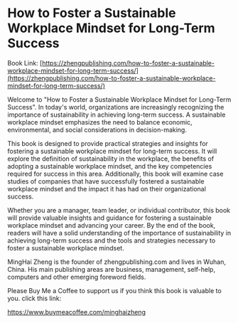 # How to Foster a Sustainable Workplace Mindset for Long-Term Success

Book Link: [https://zhengpublishing.com/how-to-foster-a-sustainable-workplace-mindset-for-long-term-success/](https://zhengpublishing.com/how-to-foster-a-sustainable-workplace-mindset-for-long-term-success/)

Welcome to "How to Foster a Sustainable Workplace Mindset for Long-Term Success". In today's world, organizations are increasingly recognizing the importance of sustainability in achieving long-term success. A sustainable workplace mindset emphasizes the need to balance economic, environmental, and social considerations in decision-making.

This book is designed to provide practical strategies and insights for fostering a sustainable workplace mindset for long-term success. It will explore the definition of sustainability in the workplace, the benefits of adopting a sustainable workplace mindset, and the key competencies required for success in this area. Additionally, this book will examine case studies of companies that have successfully fostered a sustainable workplace mindset and the impact it has had on their organizational success.

Whether you are a manager, team leader, or individual contributor, this book will provide valuable insights and guidance for fostering a sustainable workplace mindset and advancing your career. By the end of the book, readers will have a solid understanding of the importance of sustainability in achieving long-term success and the tools and strategies necessary to foster a sustainable workplace mindset.

MingHai Zheng is the founder of zhengpublishing.com and lives in Wuhan, China. His main publishing areas are business, management, self-help, computers and other emerging foreword fields.

Please Buy Me a Coffee to support us if you think this book is valuable to you. click this link:

https://www.buymeacoffee.com/minghaizheng
